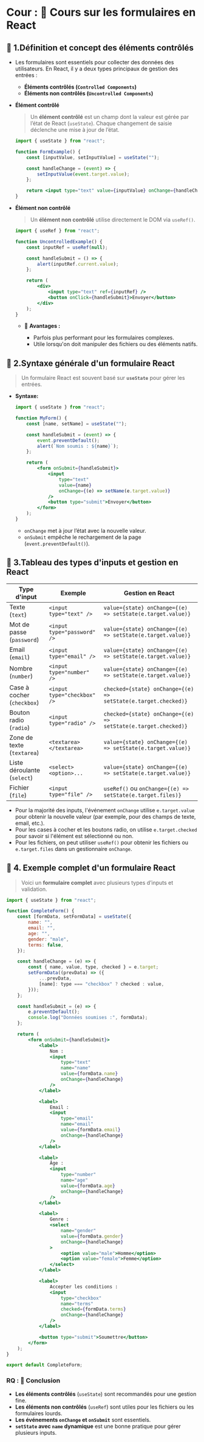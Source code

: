 # Cour : 🌟 **Cours sur les formulaires en React**

## 📌 1.**Définition et concept des éléments contrôlés**

-   Les formulaires sont essentiels pour collecter des données des utilisateurs. En React, il y a deux types principaux de gestion des entrées :

    -   **Éléments contrôlés (`Controlled Components`)**
    -   **Éléments non contrôlés (`Uncontrolled Components`)**

-   **Élément contrôlé**

    > Un **élément contrôlé** est un champ dont la valeur est gérée par l’état de React (`useState`). Chaque changement de saisie déclenche une mise à jour de l’état.

    ```jsx
    import { useState } from "react";

    function FormExample() {
    	const [inputValue, setInputValue] = useState("");

    	const handleChange = (event) => {
    		setInputValue(event.target.value);
    	};

    	return <input type="text" value={inputValue} onChange={handleChange} />;
    }
    ```

-   **Élément non contrôlé**

    > Un **élément non contrôlé** utilise directement le DOM via `useRef()`.

    ```jsx
    import { useRef } from "react";

    function UncontrolledExample() {
    	const inputRef = useRef(null);

    	const handleSubmit = () => {
    		alert(inputRef.current.value);
    	};

    	return (
    		<div>
    			<input type="text" ref={inputRef} />
    			<button onClick={handleSubmit}>Envoyer</button>
    		</div>
    	);
    }
    ```

    -   📌 **Avantages :**

        -   Parfois plus performant pour les formulaires complexes.
        -   Utile lorsqu'on doit manipuler des fichiers ou des éléments natifs.

## 📌 2.**Syntaxe générale d'un formulaire React**

> Un formulaire React est souvent basé sur **`useState`** pour gérer les entrées.

-   **Syntaxe:**

    ```jsx
    import { useState } from "react";

    function MyForm() {
    	const [name, setName] = useState("");

    	const handleSubmit = (event) => {
    		event.preventDefault();
    		alert(`Nom soumis : ${name}`);
    	};

    	return (
    		<form onSubmit={handleSubmit}>
    			<input
    				type="text"
    				value={name}
    				onChange={(e) => setName(e.target.value)}
    			/>
    			<button type="submit">Envoyer</button>
    		</form>
    	);
    }
    ```

    -   `onChange` met à jour l’état avec la nouvelle valeur.
    -   `onSubmit` empêche le rechargement de la page (`event.preventDefault()`).

## 📌 3.**Tableau des types d'inputs et gestion en React**

| Type d'input                | Exemple                     | Gestion en React                                               |
| --------------------------- | --------------------------- | -------------------------------------------------------------- |
| Texte (`text`)              | `<input type="text" />`     | `value={state} onChange={(e) => setState(e.target.value)}`     |
| Mot de passe (`password`)   | `<input type="password" />` | `value={state} onChange={(e) => setState(e.target.value)}`     |
| Email (`email`)             | `<input type="email" />`    | `value={state} onChange={(e) => setState(e.target.value)}`     |
| Nombre (`number`)           | `<input type="number" />`   | `value={state} onChange={(e) => setState(e.target.value)}`     |
| Case à cocher (`checkbox`)  | `<input type="checkbox" />` | `checked={state} onChange={(e) => setState(e.target.checked)}` |
| Bouton radio (`radio`)      | `<input type="radio" />`    | `checked={state} onChange={(e) => setState(e.target.checked)}` |
| Zone de texte (`textarea`)  | `<textarea></textarea>`     | `value={state} onChange={(e) => setState(e.target.value)}`     |
| Liste déroulante (`select`) | `<select><option>...`       | `value={state} onChange={(e) => setState(e.target.value)}`     |
| Fichier (`file`)            | `<input type="file" />`     | `useRef()` ou `onChange={(e) => setState(e.target.files)}`     |

-   Pour la majorité des inputs, l'événement `onChange` utilise `e.target.value` pour obtenir la nouvelle valeur (par exemple, pour des champs de texte, email, etc.).
-   Pour les cases à cocher et les boutons radio, on utilise `e.target.checked` pour savoir si l'élément est sélectionné ou non.
-   Pour les fichiers, on peut utiliser `useRef()` pour obtenir les fichiers ou `e.target.files` dans un gestionnaire `onChange`.

## 📌 4. **Exemple complet d'un formulaire React**

> Voici un **formulaire complet** avec plusieurs types d’inputs et validation.

```jsx
import { useState } from "react";

function CompleteForm() {
	const [formData, setFormData] = useState({
		name: "",
		email: "",
		age: "",
		gender: "male",
		terms: false,
	});

	const handleChange = (e) => {
		const { name, value, type, checked } = e.target;
		setFormData((prevData) => ({
			...prevData,
			[name]: type === "checkbox" ? checked : value,
		}));
	};

	const handleSubmit = (e) => {
		e.preventDefault();
		console.log("Données soumises :", formData);
	};

	return (
		<form onSubmit={handleSubmit}>
			<label>
				Nom :
				<input
					type="text"
					name="name"
					value={formData.name}
					onChange={handleChange}
				/>
			</label>

			<label>
				Email :
				<input
					type="email"
					name="email"
					value={formData.email}
					onChange={handleChange}
				/>
			</label>

			<label>
				Âge :
				<input
					type="number"
					name="age"
					value={formData.age}
					onChange={handleChange}
				/>
			</label>

			<label>
				Genre :
				<select
					name="gender"
					value={formData.gender}
					onChange={handleChange}
				>
					<option value="male">Homme</option>
					<option value="female">Femme</option>
				</select>
			</label>

			<label>
				Accepter les conditions :
				<input
					type="checkbox"
					name="terms"
					checked={formData.terms}
					onChange={handleChange}
				/>
			</label>

			<button type="submit">Soumettre</button>
		</form>
	);
}

export default CompleteForm;
```

### RQ : 🚀 **Conclusion**

-   **Les éléments contrôlés** (`useState`) sont recommandés pour une gestion fine.
-   **Les éléments non contrôlés** (`useRef`) sont utiles pour les fichiers ou les formulaires lourds.
-   **Les événements `onChange` et `onSubmit`** sont essentiels.
-   **`setState` avec `name` dynamique** est une bonne pratique pour gérer plusieurs inputs.
